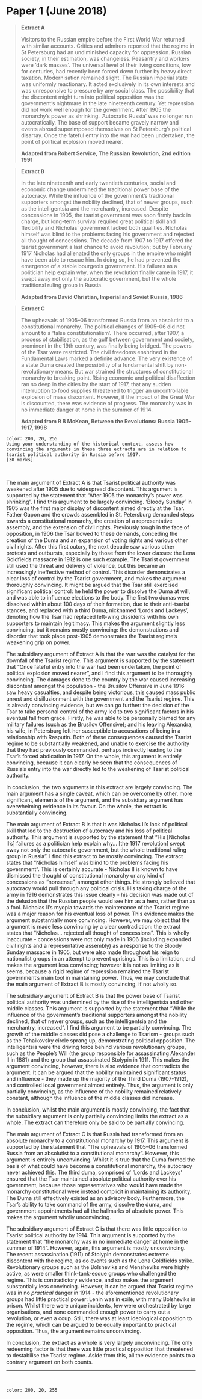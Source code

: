# Paper 1 (June 2018)


> **Extract A**
> 
> Visitors to the Russian empire before the First World War returned with similar accounts. Critics and admirers reported that the regime in St Petersburg had an undiminished capacity for oppression. Russian society, in their estimation, was changeless. Peasantry and workers were ‘dark masses’. The universal level of their living conditions, low for centuries, had recently been forced down further by heavy direct taxation. Modernisation remained slight. The Russian imperial state was uniformly reactionary. It acted exclusively in its own interests and was unresponsive to pressure by any social class. The possibility that the discontent might turn into political opposition was the government’s nightmare in the late nineteenth century. Yet repression did not work well enough for the government. After 1905 the monarchy’s power as shrinking. ‘Autocratic Russia’ was no longer run autocratically. The base of support became gravely narrow and events abroad superimposed themselves on St Petersburg’s political disarray. Once the fateful entry into the war had been undertaken, the point of political explosion moved nearer.
> 
> **Adapted from Robert Service, The Russian Revolution, 2nd edition 1991**

> **Extract B**
> 
> In the late nineteenth and early twentieth centuries, social and economic change undermined the traditional power base of the autocracy. While the influence of the government’s traditional supporters amongst the nobility declined, that of newer groups, such as the intelligentsia and the merchantry, increased. Despite concessions in 1905, the tsarist government was soon firmly back in charge, but long-term survival required great political skill and flexibility and Nicholas’ government lacked both qualities. Nicholas himself was blind to the problems facing his government and rejected all thought of concessions. The decade from 1907 to 1917 offered the tsarist government a last chance to avoid revolution; but by February 1917 Nicholas had alienated the only groups in the empire who might have been able to rescue him. In doing so, he had prevented the emergence of a stable bourgeois government. His failures as a politician help explain why, when the revolution finally came in 1917, it swept away not only the autocratic government, but the whole traditional ruling group in Russia.
> 
> **Adapted from David Christian, Imperial and Soviet Russia, 1986**

> **Extract C**
> 
> The upheavals of 1905–06 transformed Russia from an absolutist to a constitutional monarchy. The political changes of 1905–06 did not amount to a ‘false constitutionalism’. There occurred, after 1907, a process of stabilisation, as the gulf between government and society, prominent in the 19th century, was finally being bridged. The powers of the Tsar were restricted. The civil freedoms enshrined in the Fundamental Laws marked a definite advance. The very existence of a state Duma created the possibility of a fundamental shift by non-revolutionary means. But war strained the structures of constitutional monarchy to breaking point. Rising economic and political disaffection ran so deep in the cities by the start of 1917, that any sudden interruption to food supplies threatened to trigger an uncontrollable explosion of mass discontent. However, if the impact of the Great War is discounted, there was evidence of progress. The monarchy was in no immediate danger at home in the summer of 1914.
> 
> **Adapted from R B McKean, Between the Revolutions: Russia 1905–1917, 1998**

```ad-question
color: 200, 20, 255
Using your understanding of the historical context, assess how convincing the arguments in these three extracts are in relation to tsarist political authority in Russia before 1917.
[30 marks]
```

</br>

The main argument of Extract A is that Tsarist political authority was weakened after 1905 due to widespread discontent. This argument is supported by the statement that “After 1905 the monarchy’s power was shrinking”. I find this argument to be largely convincing. ‘Bloody Sunday’ in 1905 was the first major display of discontent aimed directly at the Tsar. Father Gapon and the crowds assembled in St. Petersburg demanded steps towards a constitutional monarchy, the creation of a representative assembly, and the extension of civil rights. Previously tough in the face of opposition, in 1906 the Tsar bowed to these demands, conceding the creation of the Duma and an expansion of voting rights and various other civil rights. After this first outcry, the next decade saw various other protests and outbursts, especially by those from the lower classes: the Lena Goldfields massacre in 1912 is one such example. The Tsarist government still used the threat and delivery of violence, but this became an increasingly ineffective method of control. This disorder demonstrates a clear loss of control by the Tsarist government, and makes the argument thoroughly convincing. It might be argued that the Tsar still exercised significant political control: he held the power to dissolve the Duma at will, and was able to influence elections to the body. The first two dumas were dissolved within about 100 days of their formation, due to their anti-tsarist stances, and replaced with a third Duma, nicknamed ‘Lords and Lackeys’, denoting how the Tsar had replaced left-wing dissidents with his own supporters to maintain legitimacy. This makes the argument slightly less convincing, but it remains mostly convincing: the demonstrations and disorder that took place post-1905 demonstrates the Tsarist regime’s weakening grip on power.

The subsidiary argument of Extract A is that the war was the catalyst for the downfall of the Tsarist regime. This argument is supported by the statement that “Once fateful entry into the war had been undertaken, the point of political explosion moved nearer”, and I find this argument to be thoroughly convincing. The damages done to the country by the war caused increasing discontent amongst the population - the Brusilov Offensive in June 1916 saw heavy casualties, and despite being victorious, this caused mass public unrest and disillusionment with the government and the Tsarist regime. This is already convincing evidence, but we can go further: the decision of the Tsar to take personal control of the army led to two significant factors in his eventual fall from grace. Firstly, he was able to be personally blamed for any military failures (such as the Brusilov Offensive); and his leaving Alexandra, his wife, in Petersburg left her susceptible to accusations of being in a relationship with Rasputin. Both of these consequences caused the Tsarist regime to be substantially weakened, and unable to exercise the authority that they had previously commanded, perhaps indirectly leading to the Tsar’s forced abdication in 1917. On the whole, this argument is entirely convincing, because it can clearly be seen that the consequences of Russia’s entry into the war directly led to the weakening of Tsarist political authority.

In conclusion, the two arguments in this extract are largely convincing. The main argument has a single caveat, which can be overcome by other, more significant, elements of the argument, and the subsidiary argument has overwhelming evidence in its favour. On the whole, the extract is substantially convincing.

The main argument of Extract B is that it was Nicholas II’s lack of political skill that led to the destruction of autocracy and his loss of political authority. This argument is supported by the statement that “His [Nicholas II’s] failures as a politician help explain why… [the 1917 revolution] swept away not only the autocratic government, but the whole traditional ruling group in Russia”. I find this extract to be mostly convincing. The extract states that “Nicholas himself was blind to the problems facing his government”. This is certainly accurate - Nicholas II is known to have dismissed the thought of constitutional monarchy or any kind of concessions as “nonsense”, amongst other things. He strongly believed that autocracy would pull through any political crisis. His taking charge of the army in 1916 demonstrates this issue clearly - his decision was made out of the delusion that the Russian people would see him as a hero, rather than as a fool. Nicholas II’s myopia towards the maintenance of the Tsarist regime was a major reason for his eventual loss of power. This evidence makes the argument substantially more convincing. However, we may object that the argument is made less convincing by a clear contradiction: the extract states that “Nicholas… rejected all thought of concessions”. This is wholly inaccurate - concessions were not only made in 1906 (including expanded civil rights and a representative assembly) as a response to the Bloody Sunday massacre in 1905, but were also made throughout his reign to nationalist groups in an attempt to prevent uprisings. This is a limitation, and makes the argument less convincing; however it is not as limiting as it seems, because a rigid regime of repression remained the Tsarist government’s main tool in maintaining power. Thus, we may conclude that the main argument of Extract B is mostly convincing, if not wholly so.

The subsidiary argument of Extract B is that the power base of Tsarist political authority was undermined by the rise of the intelligentsia and other middle classes. This argument is supported by the statement that “While the influence of the government’s traditional supporters amongst the nobility declined, that of newer groups, such as the intelligentsia and the merchantry, increased”. I find this argument to be partially convincing. The growth of the middle classes did pose a challenge to Tsarism - groups such as the Tchaikovsky circle sprang up, demonstrating political opposition. The intelligentsia were the driving force behind various revolutionary groups, such as the People’s Will (the group responsible for assassinating Alexander II in 1881) and the group that assassinated Stolypin in 1911. This makes the argument convincing, however, there is also evidence that contradicts the argument. It can be argued that the nobility maintained significant status and influence - they made up the majority of the Third Duma (1907-1912), and controlled local government almost entirely. Thus, the argument is only partially convincing, as the influence of the nobility remained relatively constant, although the influence of the middle classes did increase.

In conclusion, whilst the main argument is mostly convincing, the fact that the subsidiary argument is only partially convincing limits the extract as a whole. The extract can therefore only be said to be partially convincing.

The main argument of Extract C is that Russia had transformed from an absolute monarchy to a constitutional monarchy by 1917. This argument is supported by the statement that “The upheavals of 1905–06 transformed Russia from an absolutist to a constitutional monarchy”. However, this argument is entirely unconvincing. Whilst it is true that the Duma formed the basis of what could have become a constitutional monarchy, the autocracy never achieved this. The third duma, comprised of ‘Lords and Lackeys’ ensured that the Tsar maintained absolute political authority over his government, because those representatives who would have made the monarchy constitutional were instead complicit in maintaining its authority. The Duma still effectively existed as an advisory body. Furthermore, the Tsar’s ability to take command of the army, dissolve the duma, and government appointments had all the hallmarks of absolute power. This makes the argument wholly unconvincing. 

The subsidiary argument of Extract C is that there was little opposition to Tsarist political authority by 1914. This argument is supported by the statement that “the monarchy was in no immediate danger at home in the summer of 1914”. However, again, this argument is mostly unconvincing. The recent assassination (1911) of Stolypin demonstrates extreme discontent with the regime, as do events such as the Lena Goldfields strike. Revolutionary groups such as the Bolsheviks and Mensheviks were highly active, as were smaller think-tank-esque groups who challenged the regime. This is contradictory evidence, and so makes the argument substantially less convincing. However, it can be argued that Tsarist regime was in no *practical* danger in 1914 - the aforementioned revolutionary groups had little practical power: Lenin was in exile, with many Bolsheviks in prison. Whilst there were unique incidents, few were orchestrated by large organisations, and none commanded enough power to carry out a revolution, or even a coup. Still, there was at least ideological opposition to the regime, which can be argued to be equally important to practical opposition. Thus, the argument remains unconvincing.

In conclusion, the extract as a whole is very largely unconvincing. The only redeeming factor is that there was little practical opposition that threatened to destabilise the Tsarist regime. Aside from this, all the evidence points to a contrary argument on both counts.

--- 
</br>

```ad-question
color: 200, 20, 255
```

